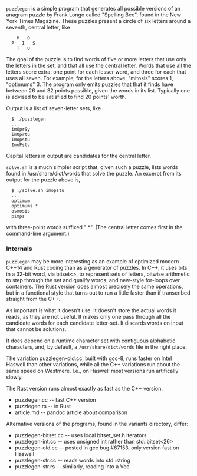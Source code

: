 ```puzzlegen``` is a simple program that generates all possible versions 
of an anagram puzzle by Frank Longo called "Spelling Bee", found in the 
New York Times Magazine.  These puzzles present a circle of six letters 
around a seventh, central letter, like
```
    M   O
  P   I   S
    T   U
```
The goal of the puzzle is to find words of five or more letters that use 
only the letters in the set, and that all use the central letter.  Words 
that use all the letters score extra: one point for each lesser word, and 
three for each that uses all seven.  For example, for the letters above, 
"mitosis" scores 1, "optimums" 3.  The program only emits puzzles that that 
it finds have between 26 and 32 points possible, given the words in its list.
Typically one is advised to be satisfied to find 20 points' worth.

Output is a list of seven-letter sets, like
```
  $ ./puzzlegen
  ...
  imOprSy
  imOprtu
  Imopstu
  ImoPstv
```
Capital letters in output are candidates for the central letter.

```solve.sh``` is a much simpler script that, given such a puzzle,
lists words found in /usr/share/dict/words that solve the puzzle. An
excerpt from its output for the puzzle above is,
```
  $ ./solve.sh imopstu
  ...
  optimum
  optimums *
  osmosis
  pimps
```
with three-point words suffixed " *".  (The central letter comes first
in the command-line argument.)

### Internals

```puzzlegen``` may be more interesting as an example of optimized modern
C++14 and Rust coding than as a generator of puzzles.  In C++, it uses bits in
a 32-bit word, via bitset<>, to represent sets of letters, bitwise arithmetic
to step through the set and qualify words, and new-style for-loops over
containers.  The Rust version does almost precisely the same operations,
but in a functional style that turns out to run a little faster than if
transcribed straight from the C++.

As important is what it doesn't use.  It doesn't store the actual words it
reads, as they are not useful.  It makes only one pass through all the candidate
words for each candidate letter-set.  It discards words on input that cannot
be solutions.

It does depend on a runtime character set with contiguous alphabetic
characters, and, by default, a ```/usr/share/dict/words``` file in the right
place.

The variation puzzlegen-old.cc, built with gcc-8, runs faster on Intel
Haswell than other variations, while all the C++ variations run about the
same speed on Westmere.  I.e., on Haswell most versions run artifically
slowly.

The Rust version runs almost exactly as fast as the  C++ version.

  - puzzlegen.cc     -- fast C++ version
  - puzzlegen.rs     -- in Rust
  - article.md       -- pandoc article about comparison

Alternative versions of the programs, found in the variants directory, differ:

  - puzzlegen-bitset.cc -- uses local bitset_set.h iterators
  - puzzlegen-int.cc -- uses unsigned int rather than std::bitset<26>
  - puzzlegen-old.cc -- posted in gcc bug #67153, only version fast on Haswell
  - puzzlegen-str.cc -- reads words into std::string
  - puzzlegen-str.rs -- similarly, reading into a Vec<u8>
  
